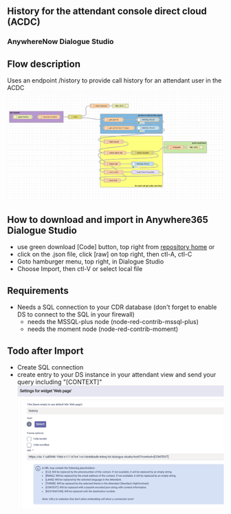 ## History for the attendant console direct cloud (ACDC)
### AnywhereNow Dialogue Studio
## Flow description
Uses an endpoint /history to provide call history for an attendant user in the ACDC
![Screenshot001](https://github.com/Anywhere365/DialogueStudioFlows/blob/master/HistoryACDC/resources/Screen001.png?raw=true)

## How to download and import in Anywhere365 Dialogue Studio
- use green download [Code] button, top right from [repository home](https://github.com/Anywhere365/DialogueStudioFlows) or
- click on the .json file, click [raw] on top right, then ctl-A, ctl-C
- Goto hamburger menu, top right, in Dialogue Studio
- Choose Import, then ctl-V or select local file

## Requirements
- Needs a SQL connection to your CDR database (don't forget to enable DS to connect to the SQL in your firewall)
	- needs the MSSQL-plus node (node-red-contrib-mssql-plus)
	- needs the moment node (node-red-contrib-moment)


## Todo after Import
- Create SQL connection
- create entry to your DS instance in your attendant view and send your query including "[CONTEXT]"
![Screenshot002](https://github.com/Anywhere365/DialogueStudioFlows/blob/master/HistoryACDC/resources/screen002.png)


